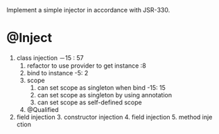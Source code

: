 Implement a simple injector in accordance with JSR-330.

# @Inject
1. class injection －15 : 57
    1. refactor to use provider to get instance :8
    1. bind to instance -5: 2 
    2. scope
        1. can set scope as singleton when bind -15: 15
        2. can set scope as singleton by using annotation
        3. can set scope as self-defined scope
    3. @Qualified
2. field injection
	3. constructor injection
	4. field injection
	5. method inje ction